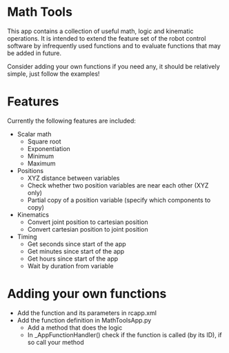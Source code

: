 # Math Tools

This app contains a collection of useful math, logic and kinematic operations. It is intended to extend the feature set of the robot control software by infrequently used functions and to evaluate functions that may be added in future.

Consider adding your own functions if you need any, it should be relatively simple, just follow the examples!

# Features
Currently the following features are included:
* Scalar math
  * Square root
  * Exponentiation
  * Minimum
  * Maximum
* Positions
  * XYZ distance between variables
  * Check whether two position variables are near each other (XYZ only)
  * Partial copy of a position variable (specify which components to copy)
* Kinematics
  * Convert joint position to cartesian position
  * Convert cartesian position to joint position
* Timing
  * Get seconds since start of the app
  * Get minutes since start of the app
  * Get hours since start of the app
  * Wait by duration from variable

# Adding your own functions
* Add the function and its parameters in rcapp.xml
* Add the function definition in MathToolsApp.py
  * Add a method that does the logic
  * In _AppFunctionHandler() check if the function is called (by its ID), if so call your method
